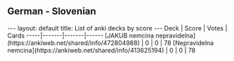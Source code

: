 <h2>German  -  Slovenian</h2>
---
layout: default
title: List of anki decks by score
---
Deck | Score | Votes | Cards
-----|-------|-------|------
[JAKUB nemcina nepravidelna](https://ankiweb.net/shared/info/472804988) | 0 | 0 | 78
[Nepravidelna nemcina](https://ankiweb.net/shared/info/413625194) | 0 | 0 | 78

